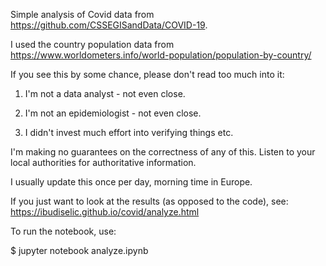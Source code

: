 Simple analysis of Covid data from https://github.com/CSSEGISandData/COVID-19.

I used the country population data from https://www.worldometers.info/world-population/population-by-country/

If you see this by some chance, please don't read too much into it:

1. I'm not a data analyst - not even close.

2. I'm not an epidemiologist - not even close.

3. I didn't invest much effort into verifying things etc.

I'm making no guarantees on the correctness of any of this. Listen to your
local authorities for authoritative information.

I usually update this once per day, morning time in Europe.

If you just want to look at the results (as opposed to the code), see:
https://ibudiselic.github.io/covid/analyze.html

To run the notebook, use:

$ jupyter notebook analyze.ipynb
